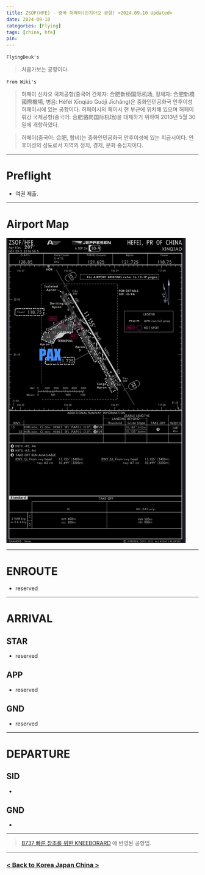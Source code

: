 ```yaml
---
title: ZSOF(HFE) - 중국 허페이(신치아오 공항) <2024.09.10 Updated>
date: 2024-09-10
categories: [Flying]
tags: [china, hfe]
pin:
---
```


`FlyingDeuk's`
> 처음가보는 공항이다.  



`From Wiki's`
> 허페이 신차오 국제공항(중국어 간체자: 合肥新桥国际机场, 정체자: 合肥新橋國際機場, 병음: Héféi Xīnqiáo Guójì Jīchǎng)은 중화인민공화국 안후이성 허페이시에 있는 공항이다. 허페이시의 페이시 현 부근에 위치해 있으며 허페이 뤄강 국제공항(중국어: 合肥骆岗国际机场)을 대체하기 위하여 2013년 5월 30일에 개항하였다.

> 허페이(중국어: 合肥, 합비)는 중화인민공화국 안후이성에 있는 지급시이다. 안후이성의 성도로서 지역의 정치, 경제, 문화 중심지이다.

--------

# Preflight
- 여권 제출. 

---------

# Airport Map
![hfe](/img/flying/airport/hfe_ap.jpg)


------------

# ENROUTE
- reserved

--------

# ARRIVAL
## STAR
- reserved

## APP
- reserved

## GND
- reserved

-------

# DEPARTURE
## SID
- 

## GND
- 

----

> [B737 빠른 참조를 위한 KNEEBORARD](/posts/B737-kneeboard/) 에 반영된 공항임. 

-------


### [< Back to Korea Japan China >](/posts/KoreaJapanChina/)
